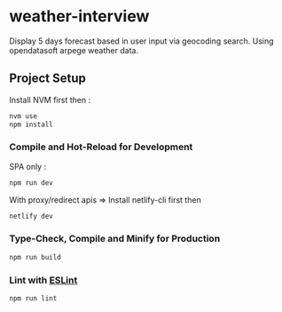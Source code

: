 # weather-interview

Display 5 days forecast based in user input via geocoding search. Using opendatasoft arpege weather data.

## Project Setup

Install NVM first then :

```sh
nvm use
npm install
```

### Compile and Hot-Reload for Development

SPA only :

```sh
npm run dev
```

With proxy/redirect apis =>
Install netlify-cli first then

```sh
netlify dev
```

### Type-Check, Compile and Minify for Production

```sh
npm run build
```

### Lint with [ESLint](https://eslint.org/)

```sh
npm run lint
```
